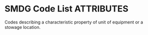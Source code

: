 # SMDG Code List ATTRIBUTES

Codes describing a characteristic property of unit of equipment or a stowage location.
